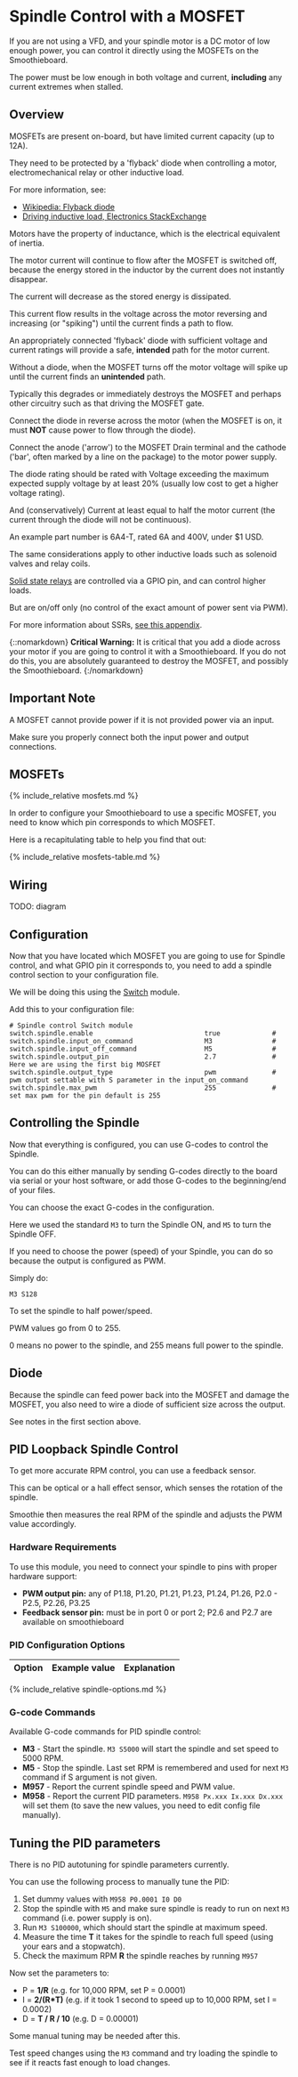 
# Spindle Control with a MOSFET

If you are not using a VFD, and your spindle motor is a DC motor of low enough power, you can control it directly using the MOSFETs on the Smoothieboard.

The power must be low enough in both voltage and current, **including** any current extremes when stalled.

## Overview

MOSFETs are present on-board, but have limited current capacity (up to 12A).

They need to be protected by a 'flyback' diode when controlling a motor, electromechanical relay or other inductive load.

For more information, see:

- [Wikipedia: Flyback diode](https://en.wikipedia.org/wiki/Flyback_diode)
- [Driving inductive load, Electronics StackExchange](https://electronics.stackexchange.com/questions/358210/driving-inductive-load-from-ic-with-mosfet)

Motors have the property of inductance, which is the electrical equivalent of inertia.

The motor current will continue to flow after the MOSFET is switched off, because the energy stored in the inductor by the current does not instantly disappear.

The current will decrease as the stored energy is dissipated.

This current flow results in the voltage across the motor reversing and increasing (or "spiking") until the current finds a path to flow.

An appropriately connected 'flyback' diode with sufficient voltage and current ratings will provide a safe, **intended** path for the motor current.

Without a diode, when the MOSFET turns off the motor voltage will spike up until the current finds an **unintended** path.

Typically this degrades or immediately destroys the MOSFET and perhaps other circuitry such as that driving the MOSFET gate.

Connect the diode in reverse across the motor (when the MOSFET is on, it must **NOT** cause power to flow through the diode).

Connect the anode ('arrow') to the MOSFET Drain terminal and the cathode ('bar', often marked by a line on the package) to the motor power supply.

The diode rating should be rated with Voltage exceeding the maximum expected supply voltage by at least 20% (usually low cost to get a higher voltage rating).

And (conservatively) Current at least equal to half the motor current (the current through the diode will not be continuous).

An example part number is 6A4-T, rated 6A and 400V, under $1 USD.

The same considerations apply to other inductive loads such as solenoid valves and relay coils.

[Solid state relays](general-appendixes#solidstaterelay) are controlled via a GPIO pin, and can control higher loads.

But are on/off only (no control of the exact amount of power sent via PWM).

For more information about SSRs, [see this appendix](general-appendixes#solidstaterelay).

{::nomarkdown}
<sl-alert variant="danger" open>
  <sl-icon slot="icon" name="exclamation-triangle"></sl-icon>
  <strong>Critical Warning:</strong> It is critical that you add a diode across your motor if you are going to control it with a Smoothieboard. If you do not do this, you are absolutely guaranteed to destroy the MOSFET, and possibly the Smoothieboard.
</sl-alert>
{:/nomarkdown}

## Important Note

A MOSFET cannot provide power if it is not provided power via an input.

Make sure you properly connect both the input power and output connections.

## MOSFETs

{% include_relative mosfets.md %}

In order to configure your Smoothieboard to use a specific MOSFET, you need to know which pin corresponds to which MOSFET.

Here is a recapitulating table to help you find that out:

{% include_relative mosfets-table.md %}

## Wiring

TODO: diagram

## Configuration

Now that you have located which MOSFET you are going to use for Spindle control, and what GPIO pin it corresponds to, you need to add a spindle control section to your configuration file.

We will be doing this using the [Switch](switch) module.

Add this to your configuration file:

```gcode
# Spindle control Switch module
switch.spindle.enable                            true             #
switch.spindle.input_on_command                  M3               #
switch.spindle.input_off_command                 M5               #
switch.spindle.output_pin                        2.7              # Here we are using the first big MOSFET
switch.spindle.output_type                       pwm              # pwm output settable with S parameter in the input_on_command
switch.spindle.max_pwm                           255              # set max pwm for the pin default is 255
```

## Controlling the Spindle

Now that everything is configured, you can use G-codes to control the Spindle.

You can do this either manually by sending G-codes directly to the board via serial or your host software, or add those G-codes to the beginning/end of your files.

You can choose the exact G-codes in the configuration.

Here we used the standard `M3` to turn the Spindle ON, and `M5` to turn the Spindle OFF.

If you need to choose the power (speed) of your Spindle, you can do so because the output is configured as PWM.

Simply do:

```gcode
M3 S128
```

To set the spindle to half power/speed.

PWM values go from 0 to 255.

0 means no power to the spindle, and 255 means full power to the spindle.

## Diode

Because the spindle can feed power back into the MOSFET and damage the MOSFET, you also need to wire a diode of sufficient size across the output.

See notes in the first section above.

## PID Loopback Spindle Control

To get more accurate RPM control, you can use a feedback sensor.

This can be optical or a hall effect sensor, which senses the rotation of the spindle.

Smoothie then measures the real RPM of the spindle and adjusts the PWM value accordingly.

### Hardware Requirements

To use this module, you need to connect your spindle to pins with proper hardware support:

- **PWM output pin:** any of P1.18, P1.20, P1.21, P1.23, P1.24, P1.26, P2.0 - P2.5, P2.26, P3.25
- **Feedback sensor pin:** must be in port 0 or port 2; P2.6 and P2.7 are available on smoothieboard

### PID Configuration Options

| Option | Example value | Explanation |
| ------ | ------------- | ----------- |
{% include_relative spindle-options.md %}

### G-code Commands

Available G-code commands for PID spindle control:

- **M3** - Start the spindle. `M3 S5000` will start the spindle and set speed to 5000 RPM.
- **M5** - Stop the spindle. Last set RPM is remembered and used for next `M3` command if S argument is not given.
- **M957** - Report the current spindle speed and PWM value.
- **M958** - Report the current PID parameters. `M958 Px.xxx Ix.xxx Dx.xxx` will set them (to save the new values, you need to edit config file manually).

## Tuning the PID parameters

There is no PID autotuning for spindle parameters currently.

You can use the following process to manually tune the PID:

1. Set dummy values with `M958 P0.0001 I0 D0`
2. Stop the spindle with `M5` and make sure spindle is ready to run on next `M3` command (i.e. power supply is on).
3. Run `M3 S100000`, which should start the spindle at maximum speed.
4. Measure the time **T** it takes for the spindle to reach full speed (using your ears and a stopwatch).
5. Check the maximum RPM **R** the spindle reaches by running `M957`

Now set the parameters to:

* P = **1/R** (e.g. for 10,000 RPM, set P = 0.0001)
* I = **2/(R*T)** (e.g. if it took 1 second to speed up to 10,000 RPM, set I = 0.0002)
* D = **T / R / 10** (e.g. D = 0.00001)

Some manual tuning may be needed after this.

Test speed changes using the `M3` command and try loading the spindle to see if it reacts fast enough to load changes.
